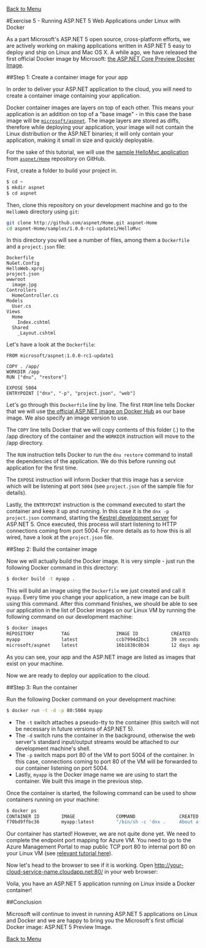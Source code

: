 [Back to Menu](../README.md)

#Exercise 5 - Running ASP.NET 5 Web Applications under Linux with Docker

As a part Microsoft's ASP.NET 5 open source, cross-platform efforts, we are actively working on making applications written in ASP.NET 5 easy to deploy and ship on Linux and Mac OS X. A while ago, we have released the first official Docker image by Microsoft: [the ASP.NET Core Preview Docker Image](https://hub.docker.com/r/microsoft/aspnet/).

##Step 1: Create a container image for your app

In order to deliver your ASP.NET application to the cloud, you will need to create a container image containing your application.

Docker container images are layers on top of each other. This means your application is an addition on top of a "base image" - in this case the base image will be [`microsoft/aspnet`](http://registry.hub.docker.com/u/microsoft/aspnet/). The image layers are stored as diffs, therefore while deploying your application, your image will not contain the Linux distribution or the ASP.NET binaries; it will only contain your application, making it small in size and quickly deployable.

For the sake of this tutorial, we will use the [sample HelloMvc application](https://github.com/aspnet/Home/tree/master/samples/HelloMvc) from [`aspnet/Home`](https://github.com/aspnet/Home/) repository on GitHub. 

First, create a folder to build your project in.

```bash
$ cd ~
$ mkdir aspnet
$ cd aspnet
```

Then, clone this repository on your development machine and go to the `HelloWeb` directory using `git`:

```bash
git clone http://github.com/aspnet/Home.git aspnet-Home
cd aspnet-Home/samples/1.0.0-rc1-update1/HelloMvc
```

In this directory you will see a number of files, among them a `Dockerfile` and a `project.json` file:

```
Dockerfile
NuGet.Config
HelloWeb.xproj
project.json
wwwroot
  image.jpg
Controllers
  HomeController.cs
Models
  User.cs
Views
  Home
    Index.cshtml
  Shared
    _Layout.cshtml
```

Let's have a look at the `Dockerfile`:

```
FROM microsoft/aspnet:1.0.0-rc1-update1

COPY . /app/
WORKDIR /app
RUN ["dnu", "restore"]

EXPOSE 5004
ENTRYPOINT ["dnx", "-p", "project.json", "web"]
```

Let's go through this `Dockerfile` line by line. The first `FROM` line tells Docker that we will use [the official ASP.NET image on Docker Hub](http://registry.hub.docker.com/u/microsoft/aspnet/) as our base image. We also specify an image version to use.

The `COPY` line tells Docker that we will copy contents of this folder (.) to the /app directory of the container and the `WORKDIR` instruction will move to the /app directory.

The `RUN` instruction tells Docker to run the `dnu restore` command to install the dependencies of the application. We do this before running out application for the first time.

The `EXPOSE` instruction will inform Docker that this image has a service which will be listening at port `5004` (see `project.json` of the sample file for details). 

Lastly, the `ENTRYPOINT` instruction is the command executed to start the container and keep it up and running. In this case it is the `dnx -p project.json` command, starting the [Kestrel development server](https://github.com/aspnet/KestrelHttpServer) for ASP.NET 5. Once executed, this process will start listening to HTTP connections coming from port 5004. For more details as to how this is all wired, have a look at the `project.json` file.

##Step 2: Build the container image

Now we will actually build the Docker image. It is very simple - just run the following Docker command in this directory:

```bash
$ docker build -t myapp .
```

This will build an image using the `Dockerfile` we just created and call it `myapp`. Every time you change your application, a new image can be built using this command. After this command finishes, we should be able to see our application in the list of Docker images on our Linux VM by running the following command on our development machine:

```bash
$ docker images
REPOSITORY          TAG                 IMAGE ID            CREATED             VIRTUAL SIZE
myapp               latest              ccb7994d2bc1        39 seconds ago      499.8 MB
microsoft/aspnet    latest              16b1838c0b34        12 days ago         473.4 MB
```

As you can see, your app and the ASP.NET image are listed as images that exist on your machine.

Now we are ready to deploy our application to the cloud.

##Step 3: Run the container

Run the following Docker command on your development machine:

```bash
$ docker run -t -d -p 80:5004 myapp
```

- The `-t` switch attaches a pseudo-tty to the container (this switch will not be necessary in future versions of ASP.NET 5).
- The `-d` switch runs the container in the background, otherwise the web server's standard input/output streams would be attached to our development machine's shell.
- The `-p` switch maps port 80 of the VM to port 5004 of the container. In this case, connections coming to port 80 of the VM will be forwarded to our container listening on port 5004.
- Lastly, `myapp` is the Docker image name we are using to start the container. We built this image in the previous step.

Once the container is started, the following command can be used to show containers running on your machine:

```bash
$ docker ps
CONTAINER ID        IMAGE               COMMAND                CREATED              STATUS              PORTS                  NAMES
f70bd9ffbc36        myapp:latest        "/bin/sh -c 'dnx .     About a minute ago   Up About a minute   0.0.0.0:80->5004/tcp   mad_goodall
```

Our container has started! However, we are not quite done yet. We need to complete the endpoint port mapping for Azure VM. You need to go to the Azure Management Portal to map public TCP port 80 to internal port 80 on your Linux VM (see [relevant tutorial here](http://azure.microsoft.com/en-us/documentation/articles/virtual-machines-set-up-endpoints/)).

Now let's head to the browser to see if it is working. Open http://your-cloud-service-name.cloudapp.net:80/ in your web browser:

 

Voila, you have an ASP.NET 5 application running on Linux inside a Docker container!

##Conclusion

Microsoft will continue to invest in running ASP.NET 5 applications on Linux and Docker and we are happy to bring you the Microsoft's first official Docker image: ASP.NET 5 Preview Image.


[Back to Menu](../README.md)